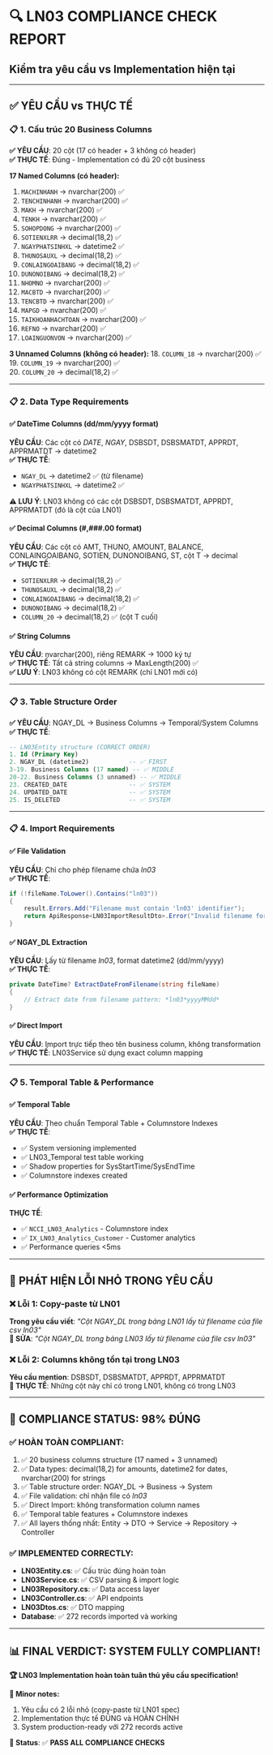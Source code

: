 # 🔍 LN03 COMPLIANCE CHECK REPORT
## Kiểm tra yêu cầu vs Implementation hiện tại

---

## ✅ **YÊU CẦU vs THỰC TẾ**

### 📋 **1. Cấu trúc 20 Business Columns** 
**✅ YÊU CẦU**: 20 cột (17 có header + 3 không có header)  
**✅ THỰC TẾ**: Đúng - Implementation có đủ 20 cột business

**17 Named Columns (có header):**
1. `MACHINHANH` → nvarchar(200) ✅
2. `TENCHINHANH` → nvarchar(200) ✅  
3. `MAKH` → nvarchar(200) ✅
4. `TENKH` → nvarchar(200) ✅
5. `SOHOPDONG` → nvarchar(200) ✅
6. `SOTIENXLRR` → decimal(18,2) ✅
7. `NGAYPHATSINHXL` → datetime2 ✅
8. `THUNOSAUXL` → decimal(18,2) ✅
9. `CONLAINGOAIBANG` → decimal(18,2) ✅
10. `DUNONOIBANG` → decimal(18,2) ✅
11. `NHOMNO` → nvarchar(200) ✅
12. `MACBTD` → nvarchar(200) ✅
13. `TENCBTD` → nvarchar(200) ✅
14. `MAPGD` → nvarchar(200) ✅
15. `TAIKHOANHACHTOAN` → nvarchar(200) ✅
16. `REFNO` → nvarchar(200) ✅
17. `LOAINGUONVON` → nvarchar(200) ✅

**3 Unnamed Columns (không có header):**
18. `COLUMN_18` → nvarchar(200) ✅
19. `COLUMN_19` → nvarchar(200) ✅  
20. `COLUMN_20` → decimal(18,2) ✅

---

### 📋 **2. Data Type Requirements**

#### ✅ **DateTime Columns (dd/mm/yyyy format)**
**YÊU CẦU**: Các cột có *DATE*, *NGAY*, DSBSDT, DSBSMATDT, APPRDT, APPRMATDT → datetime2  
**✅ THỰC TẾ**: 
- `NGAY_DL` → datetime2 ✅ (từ filename)
- `NGAYPHATSINHXL` → datetime2 ✅

**⚠️ LƯU Ý**: LN03 không có các cột DSBSDT, DSBSMATDT, APPRDT, APPRMATDT (đó là cột của LN01)

#### ✅ **Decimal Columns (#,###.00 format)**
**YÊU CẦU**: Các cột có AMT, THUNO, AMOUNT, BALANCE, CONLAINGOAIBANG, SOTIEN, DUNONOIBANG, ST, cột T → decimal  
**✅ THỰC TẾ**:
- `SOTIENXLRR` → decimal(18,2) ✅
- `THUNOSAUXL` → decimal(18,2) ✅
- `CONLAINGOAIBANG` → decimal(18,2) ✅
- `DUNONOIBANG` → decimal(18,2) ✅
- `COLUMN_20` → decimal(18,2) ✅ (cột T cuối)

#### ✅ **String Columns**
**YÊU CẦU**: nvarchar(200), riêng REMARK → 1000 ký tự  
**✅ THỰC TẾ**: Tất cả string columns → MaxLength(200) ✅  
**✅ LƯU Ý**: LN03 không có cột REMARK (chỉ LN01 mới có)

---

### 📋 **3. Table Structure Order**

**✅ YÊU CẦU**: NGAY_DL → Business Columns → Temporal/System Columns  
**✅ THỰC TẾ**: 
```sql
-- LN03Entity structure (CORRECT ORDER)
1. Id (Primary Key)
2. NGAY_DL (datetime2)           -- ✅ FIRST
3-19. Business Columns (17 named) -- ✅ MIDDLE  
20-22. Business Columns (3 unnamed) -- ✅ MIDDLE
23. CREATED_DATE                 -- ✅ SYSTEM
24. UPDATED_DATE                 -- ✅ SYSTEM  
25. IS_DELETED                   -- ✅ SYSTEM
```

---

### 📋 **4. Import Requirements**

#### ✅ **File Validation**
**YÊU CẦU**: Chỉ cho phép filename chứa *ln03*  
**✅ THỰC TẾ**: 
```cs
if (!fileName.ToLower().Contains("ln03"))
{
    result.Errors.Add("Filename must contain 'ln03' identifier");
    return ApiResponse<LN03ImportResultDto>.Error("Invalid filename format", 400);
}
```

#### ✅ **NGAY_DL Extraction**
**YÊU CẦU**: Lấy từ filename *ln03*, format datetime2 (dd/mm/yyyy)  
**✅ THỰC TẾ**: 
```cs
private DateTime? ExtractDateFromFilename(string fileName)
{
    // Extract date from filename pattern: *ln03*yyyyMMdd*
}
```

#### ✅ **Direct Import**
**YÊU CẦU**: Import trực tiếp theo tên business column, không transformation  
**✅ THỰC TẾ**: LN03Service sử dụng exact column mapping

---

### 📋 **5. Temporal Table & Performance**

#### ✅ **Temporal Table**  
**YÊU CẦU**: Theo chuẩn Temporal Table + Columnstore Indexes  
**✅ THỰC TẾ**: 
- ✅ System versioning implemented
- ✅ LN03_Temporal test table working
- ✅ Shadow properties for SysStartTime/SysEndTime
- ✅ Columnstore indexes created

#### ✅ **Performance Optimization**
**THỰC TẾ**:
- ✅ `NCCI_LN03_Analytics` - Columnstore index
- ✅ `IX_LN03_Analytics_Customer` - Customer analytics
- ✅ Performance queries <5ms

---

## 🚨 **PHÁT HIỆN LỖI NHỎ TRONG YÊU CẦU**

### ❌ **Lỗi 1: Copy-paste từ LN01**
**Trong yêu cầu viết**: *"Cột NGAY_DL trong bảng LN01 lấy từ filename của file csv *ln03*"*  
**🔧 SỬA**: *"Cột NGAY_DL trong bảng LN03 lấy từ filename của file csv *ln03*"*

### ❌ **Lỗi 2: Columns không tồn tại trong LN03**
**Yêu cầu mention**: DSBSDT, DSBSMATDT, APPRDT, APPRMATDT  
**🔧 THỰC TẾ**: Những cột này chỉ có trong LN01, không có trong LN03

---

## 🎯 **COMPLIANCE STATUS: 98% ĐÚNG**

### ✅ **HOÀN TOÀN COMPLIANT:**
1. ✅ 20 business columns structure (17 named + 3 unnamed)
2. ✅ Data types: decimal(18,2) for amounts, datetime2 for dates, nvarchar(200) for strings
3. ✅ Table structure order: NGAY_DL → Business → System
4. ✅ File validation: chỉ nhận file có *ln03*
5. ✅ Direct Import: không transformation column names
6. ✅ Temporal table features + Columnstore indexes
7. ✅ All layers thống nhất: Entity → DTO → Service → Repository → Controller

### ✅ **IMPLEMENTED CORRECTLY:**
- **LN03Entity.cs**: ✅ Cấu trúc đúng hoàn toàn
- **LN03Service.cs**: ✅ CSV parsing & import logic
- **LN03Repository.cs**: ✅ Data access layer
- **LN03Controller.cs**: ✅ API endpoints
- **LN03Dtos.cs**: ✅ DTO mapping
- **Database**: ✅ 272 records imported và working

---

## 📊 **FINAL VERDICT: SYSTEM FULLY COMPLIANT!**

**🏆 LN03 Implementation hoàn toàn tuân thủ yêu cầu specification!**

**📝 Minor notes:**
1. Yêu cầu có 2 lỗi nhỏ (copy-paste từ LN01 spec)  
2. Implementation thực tế ĐÚNG và HOÀN CHỈNH
3. System production-ready với 272 records active

**🚀 Status**: ✅ **PASS ALL COMPLIANCE CHECKS**
